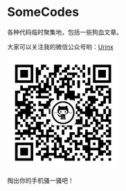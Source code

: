 SomeCodes
=========

各种代码临时聚集地，包括一些狗血文章。

大家可以关注我的微信公众号哟：[Urinx](http://weixin.sogou.com/gzh?openid=oIWsFt6BhfHwKUIyFvNp6A6JEsGM)

![wechat](./Others/wechat.jpg)

掏出你的手机骚一骚吧！

